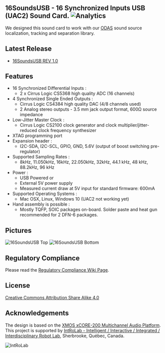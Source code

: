 ﻿## 16SoundsUSB - 16 Synchronized Inputs USB (UAC2) Sound Card. ![Analytics](https://ga-beacon.appspot.com/UA-27707792-5/github-main?pixel) 

We designed this sound card to work with our [ODAS](https://github.com/introlab/odas) sound source localization, tracking and separation library.

## Latest Release
* [16SoundsUSB REV 1.0](https://github.com/introlab/16SoundsUSB/releases/tag/rev1.0)

## Features

* 16 Synchronized Differential Inputs :
  * 2 x Cirrus Logic CS5368 high quality ADC (16 channels) 
* 4 Synchronized Single Ended Outputs :
  * Cirrus Logic CS4384 high quality DAC (4/8 channels used)
  * 2 Analog stereo outputs - 3.5 mm jack output format, 600Ω source impedance 
* Low-Jitter Master Clock :
  * Cirrus Logic CS2100 clock generator and clock multiplier/jitter-reduced clock frequency synthesizer 
* XTAG programming port
* Expansion header :
  * I2C-SDA, I2C-SCL, GPIO, GND, 5.6V (output of boost switching pre-regulator)
* Supported Sampling Rates :
  * 8kHz, 11.050kHz, 16kHz, 22.050kHz, 32kHz, 44.1 kHz, 48 kHz, 88.2kHz, 96 kHz
* Power :
  * USB Powered or
  * External 5V power supply
  * Measured current draw at 5V input for standard firmware: 600mA
* Supported Operating Systems :
  * Mac OSX, Linux, Windows 10 (UAC2 not working yet)
* Hand assembly is possible :
  * Mostly TQFP, SOIC packages on-board. Solder paste and heat gun recommended for 2 DFN-6 packages. 

## Pictures

![16SoundsUSB Top](https://github.com/introlab/16SoundsUSB/blob/master/images/16SoundsUSB_Top.png)
![16SoundsUSB Bottom](https://github.com/introlab/16SoundsUSB/blob/master/images/16SoundsUSB_Bottom.png)

## Regulatory Compliance
Please read the [Regulatory Compliance Wiki Page](https://github.com/introlab/16SoundsUSB/wiki/Regulatory-Compliance).

## License

[Creative Commons Attribution Share Alike 4.0](https://github.com/introlab/16SoundsUSB/blob/master/LICENSE.txt)

## Acknowledgements
The design is based on the [XMOS xCORE-200 Multichannel Audio Platform](https://www.xmos.com/support/boards?product=18334). This project is supported by [IntRoLab - Intelligent / Interactive / Integrated / Interdisciplinary Robot Lab](https://introlab.3it.usherbrooke.ca/), Sherbrooke, Québec, Canada.

![IntRoLab](https://github.com/introlab/16SoundsUSB/blob/master/images/IntRoLab.png)

